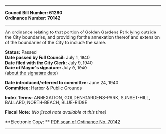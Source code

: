 * * * * *  
  
**Council Bill Number: [](#h0)[](#h2)61280**   
**Ordinance Number: 70142**  
  
* * * * *  
  
An ordinance relating to that portion of Golden Gardens Park lying outside the City boundaries, and providing for the annexation thereof and extension of the boundaries of the City to include the same.  
  
**Status:** Passed   
**Date passed by Full Council:** July 1, 1940   
**Date filed with the City Clerk:** July 9, 1940   
**Date of Mayor's signature:** July 9, 1940   
[(about the signature date)](/~public/approvaldate.htm)   
  
  
**Date introduced/referred to committee:** June 24, 1940   
**Committee:** Harbor & Public Grounds   
  
**Index Terms:** ANNEXATION, GOLDEN-GARDENS-PARK, SUNSET-HILL, BALLARD, NORTH-BEACH, BLUE-RIDGE  
  
**Fiscal Note:** *(No fiscal note available at this time)*  
  
**Electronic Copy: ** [PDF scan of Ordinance No. 70142](/~archives/Ordinances/Ord_70142.pdf)  
  
* * * * *  
